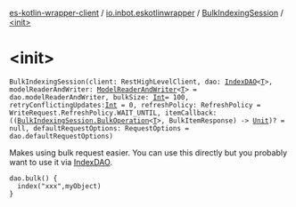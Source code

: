 [es-kotlin-wrapper-client](../../index.md) / [io.inbot.eskotlinwrapper](../index.md) / [BulkIndexingSession](index.md) / [&lt;init&gt;](./-init-.md)

# &lt;init&gt;

`BulkIndexingSession(client: RestHighLevelClient, dao: `[`IndexDAO`](../-index-d-a-o/index.md)`<`[`T`](index.md#T)`>, modelReaderAndWriter: `[`ModelReaderAndWriter`](../-model-reader-and-writer/index.md)`<`[`T`](index.md#T)`> = dao.modelReaderAndWriter, bulkSize: `[`Int`](https://kotlinlang.org/api/latest/jvm/stdlib/kotlin/-int/index.html)` = 100, retryConflictingUpdates: `[`Int`](https://kotlinlang.org/api/latest/jvm/stdlib/kotlin/-int/index.html)` = 0, refreshPolicy: RefreshPolicy = WriteRequest.RefreshPolicy.WAIT_UNTIL, itemCallback: ((`[`BulkIndexingSession.BulkOperation`](-bulk-operation/index.md)`<`[`T`](index.md#T)`>, BulkItemResponse) -> `[`Unit`](https://kotlinlang.org/api/latest/jvm/stdlib/kotlin/-unit/index.html)`)? = null, defaultRequestOptions: RequestOptions = dao.defaultRequestOptions)`

Makes using bulk request easier. You can use this directly but you probably want to use it via [IndexDAO](../-index-d-a-o/index.md).

```
dao.bulk() {
  index("xxx",myObject)
}
```

